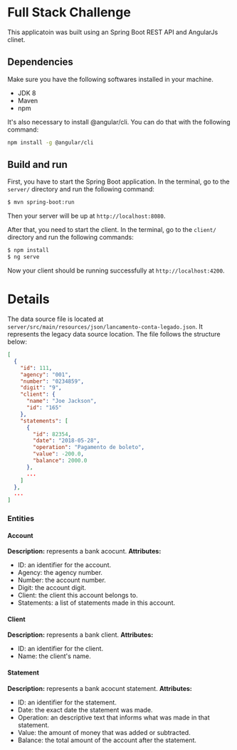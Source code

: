 # Full Stack Challenge

This applicatoin was built using an Spring Boot REST API and AngularJs clinet.

## Dependencies

Make sure you have the following softwares installed in your machine.

- JDK 8
- Maven
- npm

It's also necessary to install @angular/cli. You can do that with the following command:

```sh
npm install -g @angular/cli
```

## Build and run

First, you have to start the Spring Boot application. In the terminal, go to the `server/` directory and run the following command:

```sh
$ mvn spring-boot:run
```

Then your server will be up at `http://localhost:8080`.

After that, you need to start the client. In the terminal, go to the `client/` directory and run the following commands:

```sh
$ npm install
$ ng serve
```

Now your client should be running successfully at `http://localhost:4200`.


# Details

The data source file is located at `server/src/main/resources/json/lancamento-conta-legado.json`. It represents the legacy data source location. The file follows the structure below:

```json
[
  {
    "id": 111,
    "agency": "001",
    "number": "0234859",
    "digit": "9",
    "client": {
      "name": "Joe Jackson",
      "id": "165"
    },
    "statements": [
      {
        "id": 82354,
        "date": "2018-05-28",
        "operation": "Pagamento de boleto",
        "value": -200.0,
        "balance": 2000.0
      },
      ...
    ]
  },
  ...
]
```

### Entities

#### Account
**Description:** represents a bank acocunt.
**Attributes:** 
- ID: an identifier for the account.
- Agency: the agency number.
- Number: the account number.
- Digit: the account digit.
- Client: the client this account belongs to.
- Statements: a list of statements made in this account.


#### Client
**Description:** represents a bank client.
**Attributes:** 
- ID: an identifier for the client.
- Name: the client's name.


#### Statement
**Description:** represents a bank acocunt statement.
**Attributes:** 
- ID: an identifier for the statement.
- Date: the exact date the statement was made.
- Operation: an descriptive text that informs what was made in that statement.
- Value: the amount of money that was added or subtracted.
- Balance: the total amount of the account after the statement.
